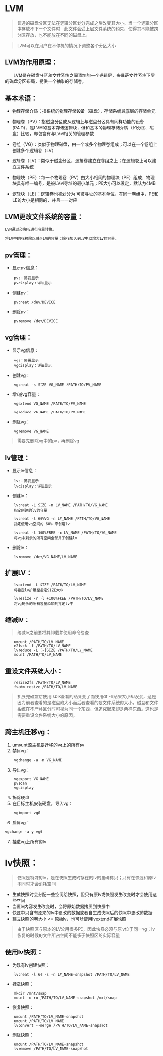 # LVM
>普通的磁盘分区无法在逻辑分区划分完成之后改变其大小。当一个逻辑分区中存放不下一个文件时，此文件会受上层文件系统的约束，使得其不能被跨分区存放，也不能放在不同的磁盘上。

>LVM可以在用户在不停机的情况下调整各个分区大小

## LVM的作用原理：
&#160;&#160;&#160;&#160;&#160;&#160;&#160;LVM是在磁盘分区和文件系统之间添加的一个逻辑层，来屏蔽文件系统下层的磁盘分区布局，提供一个抽象的存储卷。
## 基本术语：
+ 物理存储介质：指系统的物理存储设备（磁盘），存储系统最底层的存储单元

+ 物理卷（PV）：指磁盘分区或从逻辑上与磁盘分区具有同样功能的设备(RAID)，是LVM的基本存储逻辑块，但和基本的物理存储介质（如分区、磁盘）比较，却包含有与LVM相关的管理参数

+ 卷组（VG）：类似于物理磁盘，由一个或多个物理卷组成；可以在一个卷组上创建多个逻辑卷（LV）

+ 逻辑卷（LV）：类似于磁盘分区，逻辑卷建立在卷组之上；在逻辑卷上可以建立文件系统

+ 物理块（PE）：每一个物理卷（PV）由大小相同的物理块（PE）组成，物理块具有唯一编号，是被LVM寻址的最小单元；PE大小可以设定，默认为4MB

+ 逻辑块（LE）：逻辑卷也被划分为 可被寻址的基本单位，在同一卷组中，PE和LE的大小是相同的，并且一一对应
## LVM更改文件系统的容量：
```
LVM通过交换PE进行容量转换。

将LV中的PE移除以减少LV的容量；将PE加入到LV中以增大LV的容量。
```
## pv管理：
+ 显示pv信息：
```
    pvs：简要显示
    pvdisplay：详细显示
```
+ 创建pv：
```
    pvcreat /dev/DEVICE
```
+ 删除pv：
```
    pvremove /dev/DEVICE
```
## vg管理：
+ 显示vg信息：
```
    vgs：简要显示
    vgdisplay：详细显示
```
+ 创建vg：
```
    vgcreat -s SIZE VG_NAME /PATH/TO/PV_NAME
```
+ 增/减vg容量：
```
    vgextend VG_NAME /PATH/TO/PV_NAME

    vgreduce VG_NAME /PATH/TO/PV_NAME
```
+ 删除vg：
```
    vgremove VG_NAME
```
>需要先删除vg中的pv，再删除vg
## lv管理：
+ 显示lv信息：
```
    lvs：简要显示
    lvdisplay：详细显示
```
+ 创建lv：
```
    lvcreat -L SIZE -n LV_NAME /PATH/TO/VG_NAME
    指定创建的lv的容量

    lvcreat -l 60%VG -n LV_NAME /PATH/TO/VG_NAME
    指定使用vg空间的 60% 来创建lv

    lvcreat -l 100%FREE -n LV_NAME /PATH/TO/VG_NAME
    将vg中剩余的所有空间全部用于创建lv
```
+ 删除lv：
```
    lvremove /dev/VG_NAME/LV_NAME
```
## 扩展LV：
```
    lvextend -L SIZE /PATH/TO/LV_NAME
    将指定lv扩展至指定SIZE大小

    lvresize -r -l +100%FREE /PATH/TO/LV_NAME
    将vg剩余的所有容量添加到指定lv中
```
## 缩减lv：
>缩减lv之前要将其卸载并使用命令检查
```
    umount /PATH/TO/LV_NAME
    e2fsck -f /PATH/TO/LV_NAME
    lvreduce -L [-]SIZE /PATH/TO/LV_NAME
    mount /PATH/TO/LV_NAME
```
## 重设文件系统大小：
```
    resize2fs /PATH/TO/LV_NAME
    fsadm resize /PATH/TO/LV_NAME
```
>扩展完磁盘后使用lsblk查看的结果变了而使用df -h结果大小却没变，这是因为前者查看的是磁盘的大小而后者查看的是文件系统的大小。磁盘和文件系统在不严格区分时可视为同一个东西，但追究起来却是两样东西。这也是需要重设文件系统大小的原因。
## 跨主机迁移vg：
1. umount源主机要迁移的vg上的所有pv
2. 禁用vg：
```
    vgchange -a -n VG_NAME
```
3. 导出vg：
```
    vgexport VG_NAME
    pvscan
    vgdisplay
```
4. 拆除硬盘
5. 在目标主机安装硬盘，导入vg：
```
    vgimport vg0
```
6. 启用vg：
```
vgchange -a y vg0
```
7. 挂载vg上所有的lv
# lv快照：
>快照是特殊的lv，是在快照生成时存在的lv的准确拷贝；只有在快照和原lv不同时才会消耗空间
+ 生成快照时会分配一些空间给快照，但只有原lv或快照发生改变时才会使用这些空间
+ 当原lv内容发生改变时，会将原始数据拷贝到快照中
+ 快照中只含有原来的lv中更改的数据或者自生成快照后的快照中更改的数据
+ 建立快照的卷大小 <= 原始lv，也可以使用lvextend扩展快照
>由于快照区与原本的LV公用很多PE，因此快照必须与原lv位于同一vg；lv恢复的时候的文件所占空间不能多于快照区的实际容量
## 使用lv快照：
+ 为现有lv创建快照：
```
    lvcreat -l 64 -s -n LV_NAME-snapshot /PATH/TO/LV_NAME
```
+ 挂载快照：
```
    mkdir /mnt/snap
    mount -o ro /PATH/TO/LV_NAME-snapshot /mnt/snap
```
+ 恢复快照：
```
    umount /PATH/TO/LV_NAME-snapshot
    umount /PATH/TO/LV_NAME
    lvconvert --merge /PATH/TO/LV_NAME-snapshot
```
+ 删除快照：
```
    umount /PATH/TO/LV_NAME-snapshot
    lvremove /PATH/TO/LV_NAME-snapshot
```
